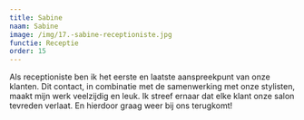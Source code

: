 ```yaml
---
title: Sabine
naam: Sabine
image: /img/17.-sabine-receptioniste.jpg
functie: Receptie
order: 15
---
```


Als receptioniste ben ik het eerste en laatste aanspreekpunt van onze klanten. Dit contact, in combinatie met de samenwerking met onze stylisten, maakt mijn werk veelzijdig en leuk. Ik streef ernaar dat elke klant onze salon tevreden verlaat. En hierdoor graag weer bij ons terugkomt!